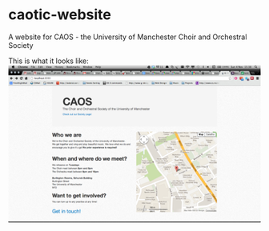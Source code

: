 caotic-website
==============

A website for CAOS - the University of Manchester Choir and Orchestral Society

This is what it looks like:
![alt text](https://github.com/mattschofield/caotic-website/blob/master/caos-landing-page)
